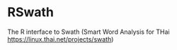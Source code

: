 # RSwath
The R interface to Swath (Smart Word Analysis for THai https://linux.thai.net/projects/swath)

